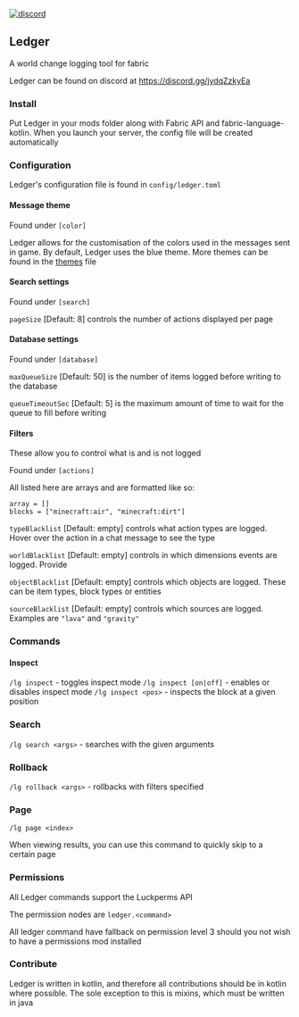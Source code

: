 [![discord](https://img.shields.io/discord/764543203772334100?label=discord)](https://discord.gg/UxHnDWr)

## Ledger

A world change logging tool for fabric

Ledger can be found on discord at https://discord.gg/jydqZzkyEa

### Install

Put Ledger in your mods folder along with Fabric API and fabric-language-kotlin. When you launch your server, the config file will be created automatically

### Configuration

Ledger's configuration file is found in `config/ledger.toml`

#### Message theme

Found under `[color]`

Ledger allows for the customisation of the colors used in the messages sent in game. By default, Ledger uses the blue theme. More themes can be found in the [themes](./themes.md) file

#### Search settings

Found under `[search]`

`pageSize` [Default: 8] controls the number of actions displayed per page

#### Database settings

Found under `[database]`

`maxQueueSize` [Default: 50] is the number of items logged before writing to the database

`queueTimeoutSec` [Default: 5] is the maximum amount of time to wait for the queue to fill before writing

#### Filters

These allow you to control what is and is not logged

Found under `[actions]`

All listed here are arrays and are formatted like so:
```
array = []
blocks = ["minecraft:air", "minecraft:dirt"]
```

`typeBlacklist` [Default: empty] controls what action types are logged. Hover over the action in a chat message to see the type

`worldBlacklist` [Default: empty] controls in which dimensions events are logged. Provide

`objectBlacklist` [Default: empty] controls which objects are logged. These can be item types, block types or entities

`sourceBlacklist` [Default: empty] controls which sources are logged. Examples are `"lava"` and `"gravity"`

### Commands

#### Inspect

`/lg inspect` - toggles inspect mode
`/lg inspect [on|off]` - enables or disables inspect mode
`/lg inspect <pos>` - inspects the block at a given position

### Search

`/lg search <args>` - searches with the given arguments

### Rollback

`/lg rollback <args>` - rollbacks with filters specified

### Page

`/lg page <index>`

When viewing results, you can use this command to quickly skip to a certain page

### Permissions

All Ledger commands support the Luckperms API

The permission nodes are `ledger.<command>`

All ledger command have fallback on permission level 3 should you not wish to have a permissions mod installed

### Contribute

Ledger is written in kotlin, and therefore all contributions should be in kotlin where possible. The sole exception to this is mixins, which must be written in java
